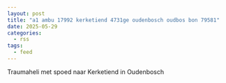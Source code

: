 ```yaml
---
layout: post
title: "a1 ambu 17992 kerketiend 4731ge oudenbosch oudbos bon 79581"
date: 2025-05-29
categories: 
  - rss
tags: 
  - feed
---
```


Traumaheli met spoed naar Kerketiend in Oudenbosch
